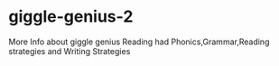 # giggle-genius-2
More Info about giggle genius
Reading had Phonics,Grammar,Reading strategies and Writing Strategies

